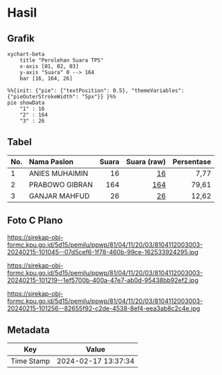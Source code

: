 # Hasil

## Grafik

```mermaid
xychart-beta
    title "Perolehan Suara TPS"
    x-axis [01, 02, 03]
    y-axis "Suara" 0 --> 164
    bar [16, 164, 26]
```

```mermaid
%%{init: {"pie": {"textPosition": 0.5}, "themeVariables": {"pieOuterStrokeWidth": "5px"}} }%%
pie showData
    "1" : 16
    "2" : 164
    "3" : 26
```

## Tabel

| No. | Nama Paslon    | Suara | Suara (raw) | Persentase |
|:--- |:-------------- | -----:| -----------:| ----------:|
| 1   | ANIES MUHAIMIN | 16    | [16][p-1]   | 7,77       |
| 2   | PRABOWO GIBRAN | 164   | [164][p-2]  | 79,61      |
| 3   | GANJAR MAHFUD  | 26    | [26][p-3]   | 12,62      |


[p-1]: https://github.com/gigit-pemilu/pemilu-2024-81-maluku/blob/main/pilpres/hitung-suara/sub/81-maluku/sub/04-buru/sub/11-lolong-guba/sub/2003-grandeng/sub/003-tps/sub/paslon-1.txt
[p-2]: https://github.com/gigit-pemilu/pemilu-2024-81-maluku/blob/main/pilpres/hitung-suara/sub/81-maluku/sub/04-buru/sub/11-lolong-guba/sub/2003-grandeng/sub/003-tps/sub/paslon-2.txt
[p-3]: https://github.com/gigit-pemilu/pemilu-2024-81-maluku/blob/main/pilpres/hitung-suara/sub/81-maluku/sub/04-buru/sub/11-lolong-guba/sub/2003-grandeng/sub/003-tps/sub/paslon-3.txt

## Foto C Plano

https://sirekap-obj-formc.kpu.go.id/5d15/pemilu/ppwp/81/04/11/20/03/8104112003003-20240215-101045--07d5cef6-1f78-460b-99ce-162533924295.jpg

https://sirekap-obj-formc.kpu.go.id/5d15/pemilu/ppwp/81/04/11/20/03/8104112003003-20240215-101219--1ef5700b-400a-47e7-ab0d-95438bb92ef2.jpg

https://sirekap-obj-formc.kpu.go.id/5d15/pemilu/ppwp/81/04/11/20/03/8104112003003-20240215-101256--82655f92-c2de-4538-8ef4-eea3ab8c2c4e.jpg


## Metadata

| Key        | Value               |
| ---------- | ------------------- |
| Time Stamp | 2024-02-17 13:37:34 |



